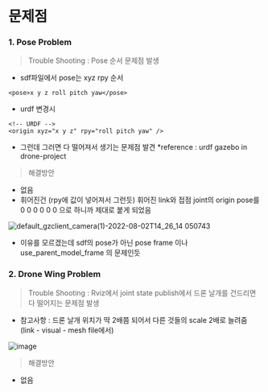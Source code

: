 문제점
===

### 1. Pose Problem
> Trouble Shooting : Pose 순서 문제점 발생

- sdf파일에서 pose는 xyz rpy 순서
```
<pose>x y z roll pitch yaw</pose>
```
- urdf 변경시
```
<!-- URDF -->
<origin xyz="x y z" rpy="roll pitch yaw" />
```
  - 그런데 그러면 다 떨어져서 생기는 문제점 발견 *reference : urdf gazebo in drone-project

> 해결방안
- 없음
- 휘어진건 (rpy에 값이 넣어져서 그런듯) 휘어진 link와 접점 joint의 origin pose를 0 0 0 0 0 0 으로 하니까 제대로 붙게 되었음

![default_gzclient_camera(1)-2022-08-02T14_26_14 050743](https://user-images.githubusercontent.com/108650199/182298487-d502a392-5635-4d98-b11c-0ee40dcd6ec5.jpg)

- 이유를 모르겠는데 sdf의 pose가 아닌 pose frame 이나 use_parent_model_frame 의 문제인듯

### 2. Drone Wing Problem
> Trouble Shooting : Rviz에서 joint state publish에서 드론 날개를 건드리면 다 떨어지는 문제점 발생
  - 참고사항 : 드론 날개 위치가 딱 2배쯤 되어서 다른 것들의 scale 2배로 늘려줌 (link - visual - mesh file에서)

![image](https://user-images.githubusercontent.com/108650199/182298715-3b9e4ca2-31e3-4c5c-9858-c012d8f75da2.png)

> 해결방안
- 없음
